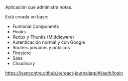 Aplicación que administra notas. 

Está creada en base: 

* Funtional Components
* Hooks
* Redux y Thunks (Middleware)
* Autenticación normal y con Google
* Routers privados y públicos
* Firestore
* Sass
* Cloudinary

https://ivancontre.github.io/react-joutnalapp/#/auth/login